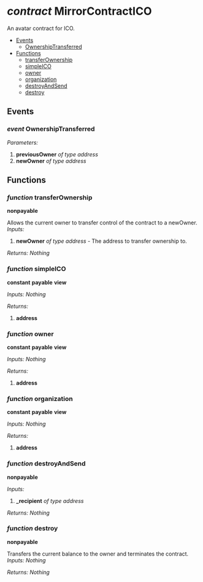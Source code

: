 # *contract* MirrorContractICO
An avatar contract for ICO.

- [Events](#events)
    - [OwnershipTransferred](#event-ownershiptransferred)
- [Functions](#functions)
    - [transferOwnership](#function-transferownership)
    - [simpleICO](#function-simpleico)
    - [owner](#function-owner)
    - [organization](#function-organization)
    - [destroyAndSend](#function-destroyandsend)
    - [destroy](#function-destroy)

## Events
### *event* OwnershipTransferred
*Parameters:*
1. **previousOwner** *of type address*
2. **newOwner** *of type address*

## Functions
### *function* transferOwnership
**nonpayable**

Allows the current owner to transfer control of the contract to a newOwner.
*Inputs:*
1. **newOwner** *of type address* - The address to transfer ownership to.

*Returns:*
*Nothing*

### *function* simpleICO
**constant**
**payable**
**view**

*Inputs:*
*Nothing*

*Returns:*
1. **address**

### *function* owner
**constant**
**payable**
**view**

*Inputs:*
*Nothing*

*Returns:*
1. **address**

### *function* organization
**constant**
**payable**
**view**

*Inputs:*
*Nothing*

*Returns:*
1. **address**

### *function* destroyAndSend
**nonpayable**

*Inputs:*
1. **_recipient** *of type address*

*Returns:*
*Nothing*

### *function* destroy
**nonpayable**

Transfers the current balance to the owner and terminates the contract.
*Inputs:*
*Nothing*

*Returns:*
*Nothing*

